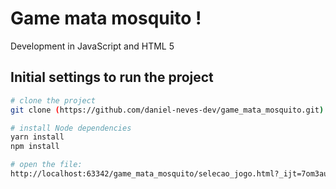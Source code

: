 # Game mata mosquito !

Development in JavaScript and HTML 5

## Initial settings to run the project

```bash
# clone the project
git clone (https://github.com/daniel-neves-dev/game_mata_mosquito.git)

# install Node dependencies
yarn install
npm install

# open the file:
http://localhost:63342/game_mata_mosquito/selecao_jogo.html?_ijt=7om3au0re0rb4qhb0ti01cddf6

```
